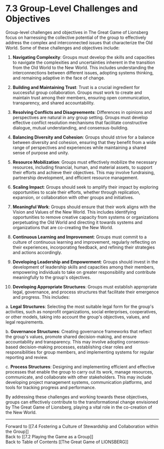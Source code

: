 # 7.3 Group-Level Challenges and Objectives

Group-level challenges and objectives in The Great Game of Lionsberg focus on harnessing the collective potential of the group to effectively address the complex and interconnected issues that characterize the Old World. Some of these challenges and objectives include:

1.  **Navigating Complexity**: Groups must develop the skills and capacities to navigate the complexities and uncertainties inherent in the transition from the Old World to the New World. This includes understanding the interconnections between different issues, adopting systems thinking, and remaining adaptive in the face of change.
    
2.  **Building and Maintaining Trust**: Trust is a crucial ingredient for successful group collaboration. Groups must work to create and maintain trust among their members, ensuring open communication, transparency, and shared accountability.
    
3.  **Resolving Conflicts and Disagreements**: Differences in opinions and perspectives are natural in any group setting. Groups must develop effective conflict resolution mechanisms that facilitate constructive dialogue, mutual understanding, and consensus-building.
    
4.  **Balancing Diversity and Cohesion**: Groups should strive for a balance between diversity and cohesion, ensuring that they benefit from a wide range of perspectives and experiences while maintaining a shared sense of purpose and unity.
    
5.  **Resource Mobilization**: Groups must effectively mobilize the necessary resources, including financial, human, and material assets, to support their efforts and achieve their objectives. This may involve fundraising, partnership development, and efficient resource management.
    
6.  **Scaling Impact**: Groups should seek to amplify their impact by exploring opportunities to scale their efforts, whether through replication, expansion, or collaboration with other groups and initiatives.
    
7.  **Meaningful Work**: Groups should ensure that their work aligns with the Vision and Values of the New World. This includes identifying opportunities to remove creative capacity from systems or organizations perpetuating the Old World and directing it towards systems and organizations that are co-creating the New World.
    
8.  **Continuous Learning and Improvement**: Groups must commit to a culture of continuous learning and improvement, regularly reflecting on their experiences, incorporating feedback, and refining their strategies and actions accordingly.
    
9.  **Developing Leadership and Empowerment**: Groups should invest in the development of leadership skills and capacities among their members, empowering individuals to take on greater responsibility and contribute meaningfully to the group's objectives.
    
10.  **Developing Appropriate Structures**: Groups must establish appropriate legal, governance, and process structures that facilitate their emergence and progress. This includes:

a. **Legal Structures**: Selecting the most suitable legal form for the group's activities, such as nonprofit organizations, social enterprises, cooperatives, or other models, taking into account the group's objectives, values, and legal requirements.

b. **Governance Structures**: Creating governance frameworks that reflect the group's values, promote shared decision-making, and ensure accountability and transparency. This may involve adopting consensus-based decision-making processes, establishing clear roles and responsibilities for group members, and implementing systems for regular reporting and review.

c. **Process Structures**: Designing and implementing efficient and effective processes that enable the group to carry out its work, manage resources, communicate, and collaborate with other stakeholders. This may include developing project management systems, communication platforms, and tools for tracking progress and performance.

By addressing these challenges and working towards these objectives, groups can effectively contribute to the transformational change envisioned by The Great Game of Lionsberg, playing a vital role in the co-creation of the New World.

____

Forward to [[7.4 Fostering a Culture of Stewardship and Collaboration within the Group]]    
Back to [[7.2 Playing the Game as a Group]]  
Back to Table of Contents [[The Great Game of LIONSBERG]]  